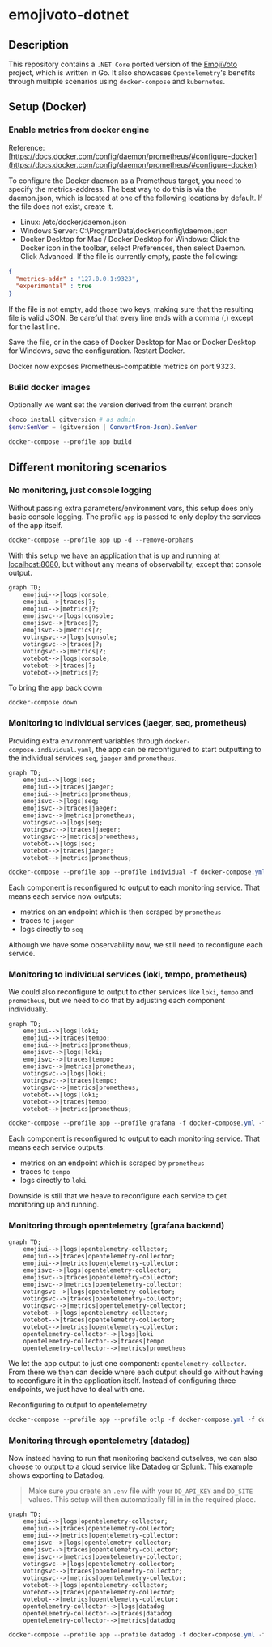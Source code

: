 # emojivoto-dotnet

## Description

This repository contains a `.NET Core` ported version of the [EmojiVoto](https://github.com/BuoyantIO/emojivoto) project, which is written in Go. It also showcases `Opentelemetry`'s benefits through multiple scenarios using `docker-compose` and `kubernetes`.

## Setup (Docker)

### Enable metrics from docker engine

Reference: [https://docs.docker.com/config/daemon/prometheus/#configure-docker](https://docs.docker.com/config/daemon/prometheus/#configure-docker)

To configure the Docker daemon as a Prometheus target, you need to specify the metrics-address. The best way to do this is via the daemon.json, which is located at one of the following locations by default. If the file does not exist, create it.

* Linux: /etc/docker/daemon.json
* Windows Server: C:\ProgramData\docker\config\daemon.json
* Docker Desktop for Mac / Docker Desktop for Windows: Click the Docker icon in the toolbar, select Preferences, then select Daemon. Click Advanced.
If the file is currently empty, paste the following:

```json
{
  "metrics-addr" : "127.0.0.1:9323",
  "experimental" : true
}
```

If the file is not empty, add those two keys, making sure that the resulting file is valid JSON. Be careful that every line ends with a comma (,) except for the last line.

Save the file, or in the case of Docker Desktop for Mac or Docker Desktop for Windows, save the configuration. Restart Docker.

Docker now exposes Prometheus-compatible metrics on port 9323.

### Build docker images

Optionally we want set the version derived from the current branch

```powershell
choco install gitversion # as admin
$env:SemVer = (gitversion | ConvertFrom-Json).SemVer
```

```powershell
docker-compose --profile app build
```

## Different monitoring scenarios

### No monitoring, just console logging

Without passing extra parameters/environment vars, this setup does only basic console logging.
The profile `app` is passed to only deploy the services of the app itself.

```powershell
docker-compose --profile app up -d --remove-orphans
```

With this setup we have an application that is up and running at [localhost:8080](http://localhost:8080),
but without any means of observability, except that console output.

```mermaid
graph TD;
    emojiui-->|logs|console;
    emojiui-->|traces|?;
    emojiui-->|metrics|?;
    emojisvc-->|logs|console;
    emojisvc-->|traces|?;
    emojisvc-->|metrics|?;
    votingsvc-->|logs|console;
    votingsvc-->|traces|?;
    votingsvc-->|metrics|?;
    votebot-->|logs|console;
    votebot-->|traces|?;
    votebot-->|metrics|?;
```

To bring the app back down

```powershell
docker-compose down
```

### Monitoring to individual services (jaeger, seq, prometheus)

Providing extra environment variables through `docker-compose.individual.yaml`, the app can be reconfigured to start outputting to the individual services `seq`, `jaeger` and `prometheus`.

```mermaid
graph TD;
    emojiui-->|logs|seq;
    emojiui-->|traces|jaeger;
    emojiui-->|metrics|prometheus;
    emojisvc-->|logs|seq;
    emojisvc-->|traces|jaeger;
    emojisvc-->|metrics|prometheus;
    votingsvc-->|logs|seq;
    votingsvc-->|traces|jaeger;
    votingsvc-->|metrics|prometheus;
    votebot-->|logs|seq;
    votebot-->|traces|jaeger;
    votebot-->|metrics|prometheus;
```

```powershell
docker-compose --profile app --profile individual -f docker-compose.yml -f docker-compose.individual.yaml up -d --remove-orphans
```

Each component is reconfigured to output to each monitoring service. That means each service now outputs:

* metrics on an endpoint which is then scraped by `prometheus`
* traces to `jaeger`
* logs directly to `seq`

Although we have some observability now, we still need to reconfigure each service.

### Monitoring to individual services (loki, tempo, prometheus)

We could also reconfigure to output to other services like `loki`, `tempo` and `prometheus`, but we need to do that by adjusting each component individually.

```mermaid
graph TD;
    emojiui-->|logs|loki;
    emojiui-->|traces|tempo;
    emojiui-->|metrics|prometheus;
    emojisvc-->|logs|loki;
    emojisvc-->|traces|tempo;
    emojisvc-->|metrics|prometheus;
    votingsvc-->|logs|loki;
    votingsvc-->|traces|tempo;
    votingsvc-->|metrics|prometheus;
    votebot-->|logs|loki;
    votebot-->|traces|tempo;
    votebot-->|metrics|prometheus;
```

```powershell
docker-compose --profile app --profile grafana -f docker-compose.yml -f docker-compose.individual-grafana.yaml up -d --remove-orphans
```

Each component is reconfigured to output to each monitoring service. That means each service outputs:

* metrics on an endpoint which is scraped by `prometheus`
* traces to `tempo`
* logs directly to `loki`

Downside is still that we heave to reconfigure each service to get monitoring up and running.

### Monitoring through opentelemetry (grafana backend)

```mermaid
graph TD;
    emojiui-->|logs|opentelemetry-collector;
    emojiui-->|traces|opentelemetry-collector;
    emojiui-->|metrics|opentelemetry-collector;
    emojisvc-->|logs|opentelemetry-collector;
    emojisvc-->|traces|opentelemetry-collector;
    emojisvc-->|metrics|opentelemetry-collector;
    votingsvc-->|logs|opentelemetry-collector;
    votingsvc-->|traces|opentelemetry-collector;
    votingsvc-->|metrics|opentelemetry-collector;
    votebot-->|logs|opentelemetry-collector;
    votebot-->|traces|opentelemetry-collector;
    votebot-->|metrics|opentelemetry-collector;
    opentelemetry-collector-->|logs|loki
    opentelemetry-collector-->|traces|tempo
    opentelemetry-collector-->|metrics|prometheus
```

We let the app output to just one component: `opentelemetry-collector`. From there we then can decide where each output should go without
having to reconfigure it in the application itself. Instead of configuring three endpoints, we just have to deal with one.

Reconfiguring to output to opentelemetry

```powershell
docker-compose --profile app --profile otlp -f docker-compose.yml -f docker-compose.otlp.yaml up -d --remove-orphans
```

### Monitoring through opentelemetry (datadog)

Now instead having to run that monitoring backend outselves, we can also choose to output to a cloud service like [Datadog](https://datadoghq.com) or [Splunk](https://www.splunk.com/). This example shows exporting to Datadog.

> Make sure you create an `.env` file with your `DD_API_KEY` and `DD_SITE` values. This setup will then automatically fill in in the required place.

```mermaid
graph TD;
    emojiui-->|logs|opentelemetry-collector;
    emojiui-->|traces|opentelemetry-collector;
    emojiui-->|metrics|opentelemetry-collector;
    emojisvc-->|logs|opentelemetry-collector;
    emojisvc-->|traces|opentelemetry-collector;
    emojisvc-->|metrics|opentelemetry-collector;
    votingsvc-->|logs|opentelemetry-collector;
    votingsvc-->|traces|opentelemetry-collector;
    votingsvc-->|metrics|opentelemetry-collector;
    votebot-->|logs|opentelemetry-collector;
    votebot-->|traces|opentelemetry-collector;
    votebot-->|metrics|opentelemetry-collector;
    opentelemetry-collector-->|logs|datadog
    opentelemetry-collector-->|traces|datadog
    opentelemetry-collector-->|metrics|datadog
```

```powershell
docker-compose --profile app --profile datadog -f docker-compose.yml -f docker-compose.otlp-datadog.yaml up -d --remove-orphans
```
